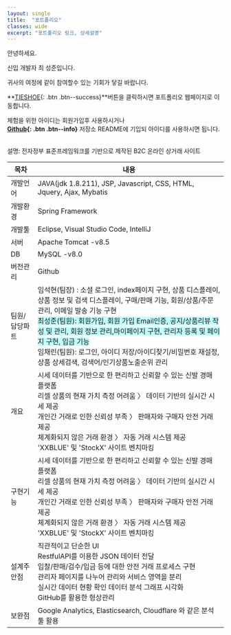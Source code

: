 ```yaml
---
layout: single
title:  "포트폴리오"
classes: wide
excerpt: "포트폴리오 링크, 상세설명"
---
```


안녕하세요. 

신입 개발자 최 성준입니다.

귀사의 여정에 같이 참여할수 있는 기회가 닿길 바랍니다.

**[TIESHOE](https://3eea-122-41-53-2.ngrok-free.app/){: .btn .btn--success}**버튼을 클릭하시면 포트폴리오 웹페이지로 이동합니다.

체험을 위한 아이디는 회원가입후 사용하시거나<br/> 
**[Github](https://github.com/rotoql00/ezen03){: .btn .btn--info}** 저장소  README에 기입되 아이디를 사용하시면 됩니다.

<!--
## 프로젝트명 : [TIESHOE](https://3eea-122-41-53-2.ngrok-free.app/){: .btn .btn--success} ,   [Github](https://github.com/rotoql00/ezen03){: .btn .btn--info}
-->
<br/>
설명: 전자정부 표준프레임워크를 기반으로 제작된 B2C 온라인 상거래 사이트

| 목차 | 내용 |
| ---- | ---- |
| 개발언어 | JAVA(jdk 1.8.211), JSP, Javascript, CSS, HTML, Jquery, Ajax, Mybatis |
| 개발환경 | Spring Framework |
| 개발툴 | Eclipse, Visual Studio Code, IntelliJ |
| 서버 | Apache Tomcat -v8.5 |
| DB | MySQL -v8.0 |
| 버전관리 | Github |
| 팀원/담당파트 | 임석현(팀장) : 소셜 로그인, index페이지 구현, 상품 디스플레이, 상품 정보 및 검색 디스플레이, 구매/판매 기능,   회원/상품/주문 관리, 이메일 발송 기능 구현<span style="background-color:#C0FFFF">  <br>  최성준(팀원): 회원가입, 회원 가입 Email인증, 공지/상품리뷰 작성 및 관리, 회원 정보 관리,마이페이지 구현, 관리자 등록 및 페이지 구현, 입금 기능  <br></span>임채린(팀원): 로그인, 아이디 저장/아이디찾기/비밀번호 재설정, 상품 상세검색, 검색어/인기상품노출순위 관리 |
| 개요 | 시세 데이터를 기반으로 한 편리하고 신뢰할 수 있는 신발 경매 플랫폼<br>리셀 상품의 현재 가치 측정 어려움 〉 데이터 기반의 실시간 시세 제공<br>개인간 거래로 인한 신뢰성 부족 〉 판매자와 구매자 안전 거래 제공<br>체계화되지 않은 거래 환경 〉 자동 거래 시스템 제공<br>'XXBLUE' 및 'StockX' 사이트 벤치마킹 |
| 구현기능 | 시세 데이터를 기반으로 한 편리하고 신뢰할 수 있는 신발 경매 플랫폼<br>리셀 상품의 현재 가치 측정 어려움 〉 데이터 기반의 실시간 시세 제공<br>개인간 거래로 인한 신뢰성 부족 〉 판매자와 구매자 안전 거래 제공<br>체계화되지 않은 거래 환경 〉 자동 거래 시스템 제공<br>'XXBLUE' 및 'StockX' 사이트 벤치마킹 |
| 설계주안점 | 직관적이고 단순한 UI<br>RestfulAPI를 이용한 JSON 데이터 전달<br>입찰/판매/검수/입금 등에 대한 안전 거래 프로세스 구현<br>관리자 페이지를 나누어 관리와 서비스 영역을 분리<br>실시간 데이터 현황 확인 데이터 분석 그래프 시각화<br>GitHub를 활용한 형상관리 |
| 보완점 | Google Analytics, Elasticsearch, Cloudflare 와 같은 분석 툴 활용 |
